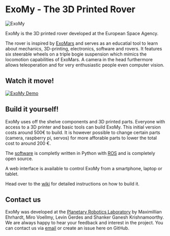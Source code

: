 # ExoMy - The 3D Printed Rover

![ExoMy](https://github.com/esa-prl/ExoMy/wiki/images/ExoMy.jpg)

ExoMy is the 3D printed rover developed at the European Space Agency.

The rover is inspired by [ExoMars](http://www.esa.int/Science_Exploration/Human_and_Robotic_Exploration/Exploration/ExoMars) and serves as an educatial tool to learn about mechanics, 3D-printing, electronics, software and rovers.
It features six steerable wheels on a triple bogie suspension which mimics the locomotion capabilities of ExoMars. A camera in the head furthermore allows teleoperation and for very enthusiastic people even computer vision.

## Watch it move!
[![ExoMy Demo](https://raw.githubusercontent.com/wiki/esa-prl/ExoMy/images/exomy.gif)](https://youtu.be/cfDAxUTxCXE)

## Build it yourself!
ExoMy uses off the shelve components and 3D printed parts. Everyone with access to a 3D printer and basic tools can build ExoMy. This initial version costs around 500€ to build. It is however possible to change certain parts (camera, raspberry pi, servos) for more afforable parts to lower the total cost to around 200 €.

The [software](https://github.com/esa-prl/ExoMy_Software) is completly written in Python with [ROS](https://www.ros.org/) and is completely open source.

A web interface is available to control ExoMy from a smartphone, laptop or tablet.

Head over to the [wiki](https://github.com/esa-prl/ExoMy/wiki) for detailed instructions on how to build it.

## Contact us
ExoMy was developed at the [Planetary Robotics Laboratory](http://www.esa.int/Enabling_Support/Space_Engineering_Technology/Planetary_Robotics_Laboratory) by  Maximillian Ehrhardt, Miro Voellmy, Levin Gerdes and Shanker Ganesh Krishnamoorthy.
We are always happy to hear your feedback and interest in the project. You can contact us via [email](mailto:miro.voellmy@esa.int?subject=[ExoMy]%20Inquiry) or create an issue here on GitHub.